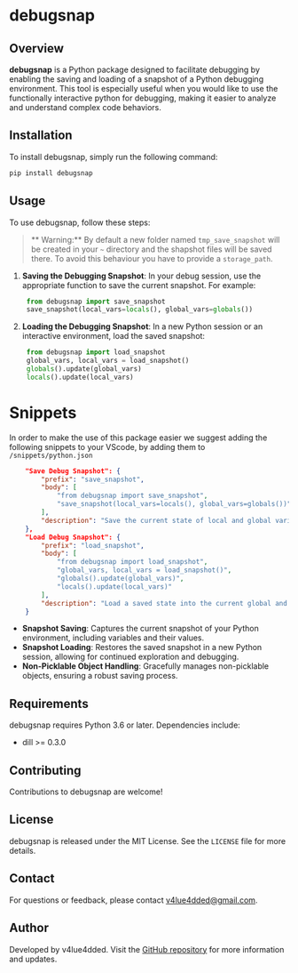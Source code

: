 # debugsnap

## Overview

**debugsnap** is a Python package designed to facilitate debugging by enabling the saving and loading of a snapshot of a Python debugging environment. This tool is especially useful when you would like to use the functionally interactive python for debugging, making it easier to analyze and understand complex code behaviors.

## Installation

To install debugsnap, simply run the following command:

```bash
pip install debugsnap
```

## Usage

To use debugsnap, follow these steps:

> ** Warning:** By default a new folder named `tmp_save_snapshot` will be created in your `~` directory and the shapshot files will be saved there. To avoid this behaviour you have to provide a `storage_path`.

1. **Saving the Debugging Snapshot**:
   In your debug session, use the appropriate function to save the current snapshot. For example:
   ```python
    from debugsnap import save_snapshot
    save_snapshot(local_vars=locals(), global_vars=globals())
   ```

2. **Loading the Debugging Snapshot**:
   In a new Python session or an interactive environment, load the saved snapshot:
   ```python
    from debugsnap import load_snapshot
    global_vars, local_vars = load_snapshot()
    globals().update(global_vars)
    locals().update(local_vars)
   ```

# Snippets

In order to make the use of this package easier we suggest adding the following snippets to your VScode, by adding them to `/snippets/python.json` 
```json
    "Save Debug Snapshot": {
        "prefix": "save_snapshot",
        "body": [
            "from debugsnap import save_snapshot",
            "save_snapshot(local_vars=locals(), global_vars=globals())"
        ],
        "description": "Save the current state of local and global variables, excluding specific ones."
    },
    "Load Debug Snapshot": {
        "prefix": "load_snapshot",
        "body": [
            "from debugsnap import load_snapshot",
            "global_vars, local_vars = load_snapshot()",
            "globals().update(global_vars)",
            "locals().update(local_vars)"
        ],
        "description": "Load a saved state into the current global and local variables."
    }
```

- **Snapshot Saving**: Captures the current snapshot of your Python environment, including variables and their values.
- **Snapshot Loading**: Restores the saved snapshot in a new Python session, allowing for continued exploration and debugging.
- **Non-Picklable Object Handling**: Gracefully manages non-picklable objects, ensuring a robust saving process.

## Requirements

debugsnap requires Python 3.6 or later. Dependencies include:
- dill >= 0.3.0

## Contributing

Contributions to debugsnap are welcome!

## License

debugsnap is released under the MIT License. See the `LICENSE` file for more details.

## Contact

For questions or feedback, please contact v4lue4dded@gmail.com.

## Author

Developed by v4lue4dded. Visit the [GitHub repository](https://github.com/v4lue4dded/debugsnap) for more information and updates.

